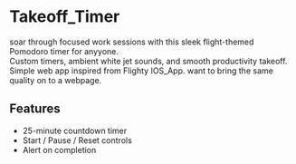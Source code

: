 # Takeoff_Timer
soar through focused work sessions with this sleek flight-themed Pomodoro timer for anyyone.  
Custom timers, ambient white jet sounds, and smooth productivity takeoff.
Simple web app inspired from Flighty IOS_App. want to bring the same quality on to a webpage.


## Features
- 25-minute countdown timer  
- Start / Pause / Reset controls  
- Alert on completion
